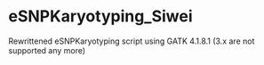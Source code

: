 # eSNPKaryotyping_Siwei
Rewrittened eSNPKaryotyping script using GATK 4.1.8.1 (3.x are not supported any more)
